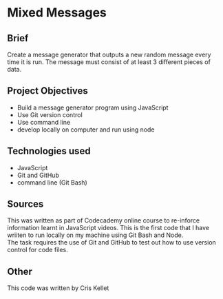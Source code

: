 # Mixed Messages

## Brief
Create a message generator that outputs a new random message every time it is run.  The message must consist of at least 3 different pieces of data.

## Project Objectives
* Build a message generator program using JavaScript
* Use Git version control
* Use command line
* develop locally on computer and run using node


## Technologies used
* JavaScript
* Git and GitHub
* command line (Git Bash)

## Sources
This was written as part of Codecademy online course to re-inforce information learnt in JavaScript videos.  This is the first code that I
have wriiten to run locally on my machine using Git Bash and Node.  
The task requires the use of Git and GitHub to test out how to use version control for code files.

## Other
This code was written by Cris Kellet 